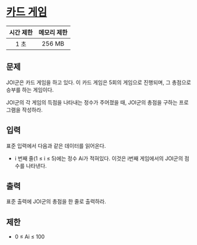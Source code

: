 # [카드 게임](https://www.acmicpc.net/problem/5522)

| 시간 제한 | 메모리 제한 |
| :-------: | :---------: |
| 1 초      | 256 MB      |

## 문제

JOI군은 카드 게임을 하고 있다. 이 카드 게임은 5회의 게임으로 진행되며, 그 총점으로 승부를 하는 게임이다.

JOI군의 각 게임의 득점을 나타내는 정수가 주어졌을 때, JOI군의 총점을 구하는 프로그램을 작성하라.


## 입력

표준 입력에서 다음과 같은 데이터를 읽어온다.

* i 번째 줄(1 ≤ i ≤ 5)에는 정수 Ai가 적혀있다. 이것은 i번째 게임에서의 JOI군의 점수를 나타낸다.


## 출력

표준 출력에 JOI군의 총점을 한 줄로 출력하라.


## 제한

* 0 ≤ Ai ≤ 100
